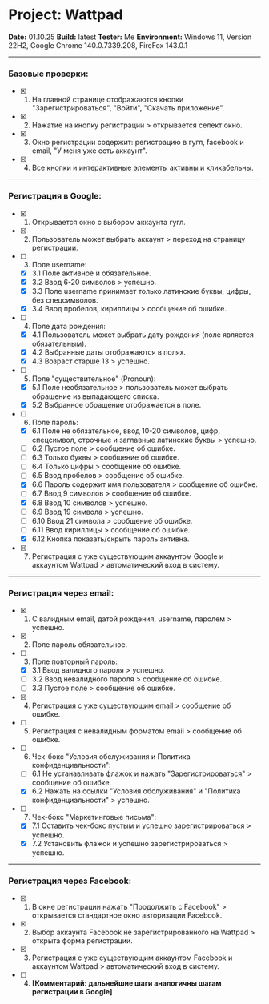 # Project: Wattpad
**Date:** 01.10.25
**Build:** latest
**Tester:** Me
**Environment:** Windows 11, Version 22H2, Google Chrome 140.0.7339.208, FireFox 143.0.1

---

### Базовые проверки:
- [x] 1. На главной странице отображаются кнопки "Зарегистрироваться", "Войти", "Скачать приложение".
- [x] 2. Нажатие на кнопку регистрации > открывается селект окно.
- [x] 3. Окно регистрации содержит: регистрацию в гугл, facebook и email, "У меня уже есть аккаунт".
- [x] 4. Все кнопки и интерактивные элементы активны и кликабельны.

---

### Регистрация в Google:
- [x] 1. Открывается окно с выбором аккаунта гугл.
- [x] 2. Пользователь может выбрать аккаунт > переход на страницу регистрации.
- [ ] 3. Поле username:
  - [x] 3.1 Поле активное и обязательное.
  - [x] 3.2 Ввод 6-20 символов > успешно.
  - [x] 3.3 Поле username принимает только латинские буквы, цифры, без спецсимволов.
  - [x] 3.4 Ввод пробелов, кириллицы > сообщение об ошибке.
- [ ] 4. Поле дата рождения:
  - [x] 4.1 Пользователь может выбрать дату рождения (поле является обязательным).
  - [x] 4.2 Выбранные даты отображаются в полях.
  - [x] 4.3 Возраст старше 13 > успешно.
- [ ] 5. Поле "существительное" (Pronoun):
  - [x] 5.1 Поле необязательное > пользователь может выбрать обращение из выпадающего списка.
  - [x] 5.2 Выбранное обращение отображается в поле.
- [ ] 6. Поле пароль:
  - [x] 6.1 Поле не обязательное, ввод 10-20 символов, цифр, спецсимвол, строчные и заглавные латинские буквы > успешно.
  - [ ] 6.2 Пустое поле > сообщение об ошибке.
  - [ ] 6.3 Только буквы > сообщение об ошибке.
  - [ ] 6.4 Только цифры > сообщение об ошибке.
  - [ ] 6.5 Ввод пробелов > сообщение об ошибке.
  - [x] 6.6 Пароль содержит имя пользователя > сообщение об ошибке.
  - [ ] 6.7 Ввод 9 символов > сообщение об ошибке.
  - [x] 6.8 Ввод 10 символов > успешно.
  - [ ] 6.9 Ввод 19 символа > успешно.
  - [ ] 6.10 Ввод 21 символа > сообщение об ошибке.
  - [ ] 6.11 Ввод кириллицы > сообщение об ошибке.
  - [x] 6.12 Кнопка показать/скрыть пароль активна.
- [x] 7. Регистрация с уже существующим аккаунтом Google и аккаунтом Wattpad > автоматический вход в систему.

---

### Регистрация через email:
- [x] 1. С валидным email, датой рождения, username, паролем > успешно.
- [x] 2. Поле пароль обязательное.
- [ ] 3. Поле повторный пароль:
  - [x] 3.1 Ввод валидного пароля > успешно.
  - [ ] 3.2 Ввод невалидного пароля > сообщение об ошибке.
  - [ ] 3.3 Пустое поле > сообщение об ошибке.
- [x] 4. Регистрация с уже существующим email > сообщение об ошибке.
- [ ] 5. Регистрация с невалидным форматом email > сообщение об ошибке.
- [ ] 6. Чек-бокс "Условия обслуживания и Политика конфиденциальности":
  - [ ] 6.1 Не устанавливать флажок и нажать "Зарегистрироваться" > сообщение об ошибке.
  - [x] 6.2 Нажать на ссылки "Условия обслуживания" и "Политика конфиденциальности" > успешно.
- [ ] 7. Чек-бокс "Маркетинговые письма":
  - [x] 7.1 Оставить чек-бокс пустым и успешно зарегистрироваться > успешно.
  - [x] 7.2 Установить флажок и успешно зарегистрироваться > успешно.

---

### Регистрация через Facebook:
- [x] 1. В окне регистрации нажать "Продолжить с Facebook" > открывается стандартное окно авторизации Facebook.
- [x] 2. Выбор аккаунта Facebook не зарегистрированного на Wattpad > открыта форма регистрации.
- [x] 3. Регистрация с уже существующим аккаунтом Facebook и аккаунтом Wattpad > автоматический вход в систему.
- [ ] 4. **[Комментарий: дальнейшие шаги аналогичны шагам регистрации в Google]**
